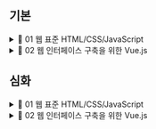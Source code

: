 ## 기본

<details>
<summary>📂 01 웹 표준 HTML/CSS/JavaScript</summary>
  
- [x] 01 HTML 기본 태그
- [x] 02 입력 양식 및 구조 태그
- [x] 03 CSS 기초, 속성
- [x] 04 레이아웃, 반응형 웹
- [x] 05 자바스크립트 기본 문법
- [x] 06 문서 객체 모델

</details>

<details>
<summary>📂 02 웹 인터페이스 구축을 위한 Vue.js</summary>
  
- [x] 01 Node.js 기초
- [x] 02 파일 관리하기
- [x] 03 개발환경 구축, ES6
- [x] 04 템플릿, 디렉티브
- [x] 05 Vue 인스턴스, 이벤트
- [x] 06 부트스트랩
- [x] 07 스타일 처리
- [x] 08 단일 파일 컴포넌트
- [x] 09 컴포넌트 심화
- [x] 10 Composition API
- [x] 11 라우팅
- [x] 12 Axios
</details>

## 심화

<details>
<summary>📂 01 웹 표준 HTML/CSS/JavaScript</summary>

- [x] 01 HTML 기본 태그
- [x] 02 입력 양식 및 구조 태그
- [x] 03 CSS 기초, 속성
- [x] 04 레이아웃, 반응형 웹
- [x] 05 자바스크립트 기본 문법
- [x] 06 문서 객체 모델

</details>


<details>
<summary>📂 02 웹 인터페이스 구축을 위한 Vue.js</summary>
  
- [x] 01 Node.js 기초
- [x] 02 파일 관리하기
- [x] 03 개발환경 구축, ES6
- [x] 04 템플릿, 디렉티브
- [x] 05 Vue 인스턴스, 이벤트
- [x] 06 부트스트랩
- [x] 07 스타일 처리
- [x] 08 단일 파일 컴포넌트
- [x] 09 컴포넌트 심화
- [x] 10 Composition API
- [x] 11 라우팅
- [x] 12 Axios

</details>
